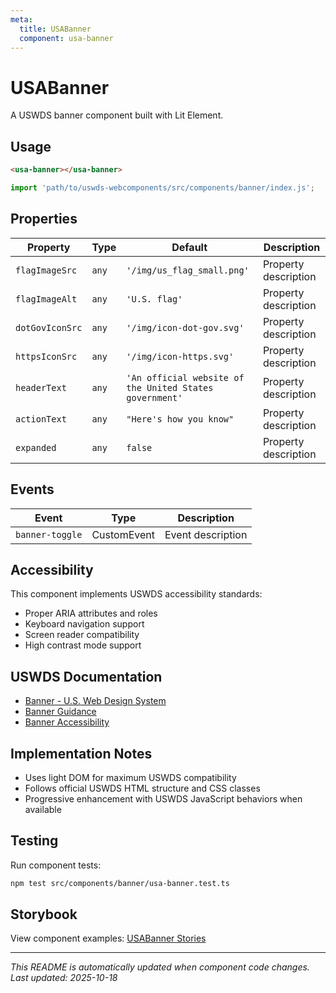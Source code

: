 ```yaml
---
meta:
  title: USABanner
  component: usa-banner
---
```


# USABanner

A USWDS banner component built with Lit Element.

## Usage

```html
<usa-banner></usa-banner>
```

```javascript
import 'path/to/uswds-webcomponents/src/components/banner/index.js';
```

## Properties

| Property | Type | Default | Description |
|----------|------|---------|-------------|
| `flagImageSrc` | `any` | `'/img/us_flag_small.png'` | Property description |
| `flagImageAlt` | `any` | `'U.S. flag'` | Property description |
| `dotGovIconSrc` | `any` | `'/img/icon-dot-gov.svg'` | Property description |
| `httpsIconSrc` | `any` | `'/img/icon-https.svg'` | Property description |
| `headerText` | `any` | `'An official website of the United States government'` | Property description |
| `actionText` | `any` | `"Here's how you know"` | Property description |
| `expanded` | `any` | `false` | Property description |

## Events

| Event | Type | Description |
|-------|------|-------------|
| `banner-toggle` | CustomEvent | Event description |

## Accessibility

This component implements USWDS accessibility standards:

- Proper ARIA attributes and roles
- Keyboard navigation support
- Screen reader compatibility
- High contrast mode support

## USWDS Documentation

- [Banner - U.S. Web Design System](https://designsystem.digital.gov/components/banner/)
- [Banner Guidance](https://designsystem.digital.gov/components/banner/#guidance)
- [Banner Accessibility](https://designsystem.digital.gov/components/banner/#accessibility)

## Implementation Notes

- Uses light DOM for maximum USWDS compatibility
- Follows official USWDS HTML structure and CSS classes
- Progressive enhancement with USWDS JavaScript behaviors when available

## Testing

Run component tests:

```bash
npm test src/components/banner/usa-banner.test.ts
```

## Storybook

View component examples: [USABanner Stories](http://localhost:6006/?path=/story/components-banner)

---

_This README is automatically updated when component code changes._
_Last updated: 2025-10-18_
